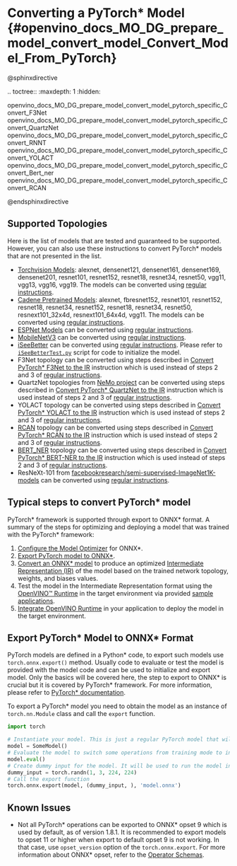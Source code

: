 # Converting a PyTorch* Model {#openvino_docs_MO_DG_prepare_model_convert_model_Convert_Model_From_PyTorch}

@sphinxdirective

.. toctree::
   :maxdepth: 1
   :hidden:

   openvino_docs_MO_DG_prepare_model_convert_model_pytorch_specific_Convert_F3Net
   openvino_docs_MO_DG_prepare_model_convert_model_pytorch_specific_Convert_QuartzNet
   openvino_docs_MO_DG_prepare_model_convert_model_pytorch_specific_Convert_RNNT
   openvino_docs_MO_DG_prepare_model_convert_model_pytorch_specific_Convert_YOLACT
   openvino_docs_MO_DG_prepare_model_convert_model_pytorch_specific_Convert_Bert_ner
   openvino_docs_MO_DG_prepare_model_convert_model_pytorch_specific_Convert_RCAN

@endsphinxdirective

## Supported Topologies

Here is the list of models that are tested and guaranteed to be supported. However, you can also use these instructions to convert PyTorch\* models that are not presented in the list.

* [Torchvision Models](https://pytorch.org/docs/stable/torchvision/index.html):  alexnet, densenet121, densenet161,
  densenet169, densenet201, resnet101, resnet152, resnet18, resnet34, resnet50, vgg11, vgg13, vgg16, vgg19.
  The models can be converted using [regular instructions](#typical-pytorch).
* [Cadene Pretrained Models](https://github.com/Cadene/pretrained-models.pytorch): alexnet, fbresnet152, resnet101,
  resnet152, resnet18, resnet34, resnet152, resnet18, resnet34, resnet50, resnext101_32x4d, resnext101_64x4d, vgg11.
  The models can be converted using [regular instructions](#typical-pytorch).
* [ESPNet Models](https://github.com/sacmehta/ESPNet/tree/master/pretrained) can be converted using [regular instructions](#typical-pytorch).
* [MobileNetV3](https://github.com/d-li14/mobilenetv3.pytorch) can be converted using [regular instructions](#typical-pytorch).
* [iSeeBetter](https://github.com/amanchadha/iSeeBetter) can be converted using [regular instructions](#typical-pytorch).
  Please refer to [`iSeeBetterTest.py`](https://github.com/amanchadha/iSeeBetter/blob/master/iSeeBetterTest.py) script for code to initialize the model.
* F3Net topology can be converted using steps described in [Convert PyTorch\* F3Net to the IR](pytorch_specific/Convert_F3Net.md)
  instruction which is used instead of steps 2 and 3 of [regular instructions](#typical-pytorch).
* QuartzNet topologies from [NeMo project](https://github.com/NVIDIA/NeMo) can be converted using steps described in
  [Convert PyTorch\* QuartzNet to the IR](pytorch_specific/Convert_QuartzNet.md) instruction which is used instead of
  steps 2 and 3 of [regular instructions](#typical-pytorch).
* YOLACT topology can be converted using steps described in [Convert PyTorch\* YOLACT to the IR](pytorch_specific/Convert_YOLACT.md)
  instruction which is used instead of steps 2 and 3 of [regular instructions](#typical-pytorch).
* [RCAN](https://github.com/yulunzhang/RCAN) topology can be converted using steps described in [Convert PyTorch\* RCAN to the IR](pytorch_specific/Convert_RCAN.md)
  instruction which is used instead of steps 2 and 3 of [regular instructions](#typical-pytorch).
* [BERT_NER](https://github.com/kamalkraj/BERT-NER) topology can be converted using steps described in [Convert PyTorch* BERT-NER to the IR](pytorch_specific/Convert_Bert_ner.md)
  instruction which is used instead of steps 2 and 3 of [regular instructions](#typical-pytorch).
* ResNeXt-101 from [facebookresearch/semi-supervised-ImageNet1K-models](https://github.com/facebookresearch/semi-supervised-ImageNet1K-models)
  can be converted using [regular instructions](#typical-pytorch).

## Typical steps to convert PyTorch\* model <a name="typical-pytorch"></a>

PyTorch* framework is supported through export to ONNX\* format. A summary of the steps for optimizing and deploying a model that was trained with the PyTorch\* framework:

1. [Configure the Model Optimizer](../../Deep_Learning_Model_Optimizer_DevGuide.md) for ONNX\*.
2. [Export PyTorch model to ONNX\*](#export-to-onnx).
3. [Convert an ONNX\* model](Convert_Model_From_ONNX.md) to produce an optimized [Intermediate Representation (IR)](../../IR_and_opsets.md) of the model based on the trained network topology, weights, and biases values.
4. Test the model in the Intermediate Representation format using the [OpenVINO™ Runtime](../../../OV_Runtime_UG/openvino_intro.md) in the target environment via provided [sample applications](../../../OV_Runtime_UG/Samples_Overview.md).
5. [Integrate OpenVINO Runtime](../../../OV_Runtime_UG/Samples_Overview.md) in your application to deploy the model in the target environment.

## Export PyTorch\* Model to ONNX\* Format <a name="export-to-onnx"></a>

PyTorch models are defined in a Python\* code, to export such models use `torch.onnx.export()` method. Usually code to
evaluate or test the model is provided with the model code and can be used to initialize and export model.
Only the basics will be covered here, the step to export to ONNX\* is crucial but it is covered by PyTorch\* framework.
For more information, please refer to [PyTorch\* documentation](https://pytorch.org/docs/stable/onnx.html).

To export a PyTorch\* model you need to obtain the model as an instance of `torch.nn.Module` class and call the `export` function.
```python
import torch

# Instantiate your model. This is just a regular PyTorch model that will be exported in the following steps.
model = SomeModel()
# Evaluate the model to switch some operations from training mode to inference.
model.eval()
# Create dummy input for the model. It will be used to run the model inside export function. 
dummy_input = torch.randn(1, 3, 224, 224)
# Call the export function
torch.onnx.export(model, (dummy_input, ), 'model.onnx')
```

## Known Issues

* Not all PyTorch\* operations can be exported to ONNX\* opset 9 which is used by default, as of version 1.8.1.
It is recommended to export models to opset 11 or higher when export to default opset 9 is not working. In that case, use `opset_version`
option of the `torch.onnx.export`. For more information about ONNX* opset, refer to the [Operator Schemas](https://github.com/onnx/onnx/blob/master/docs/Operators.md).
